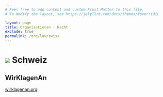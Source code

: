 ```yaml
---
# Feel free to add content and custom Front Matter to this file.
# To modify the layout, see https://jekyllrb.com/docs/themes/#overriding-theme-defaults

layout: page
title: Organisationen - Recht
exclude: true
permalink: /org/law/swiss
---
```


# <img src="{{site.baseurl}}/assets/img/flaggen/ch.png"> Schweiz  

## WirKlagenAn
<i class="fas fa-globe"></i> [wirklagenan.org](https://wirklagenan.org/)  

